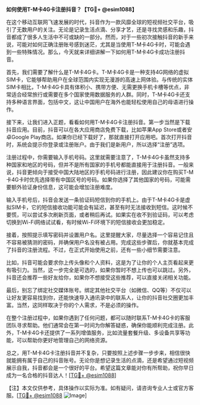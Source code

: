 **如何使用T-M卡4G卡注册抖音？【TG💪+ @esim1088】**

在这个移动互联网飞速发展的时代，抖音作为一款风靡全球的短视频社交平台，吸引了无数用户的关注。无论是记录生活点滴、分享才艺，还是寻找灵感和乐趣，抖音都成了很多人生活中不可或缺的一部分。然而，对于一些初次接触抖音的新手来说，可能对如何正确注册账号感到迷茫，尤其是当使用T-M卡4G卡时，可能会遇到一些特殊情况。那么，今天就来详细讲解一下如何用T-M卡4G卡成功注册抖音。

首先，我们需要了解什么是T-M卡4G卡。T-M卡4G卡是一种支持4G网络的虚拟SIM卡，它能够帮助用户在全球范围内实现无漫游的高速上网体验。与传统的实体SIM卡相比，T-M卡4G卡具有体积小、携带方便、无需更换手机卡槽等优点，非常适合经常旅行或需要在多个国家使用数据服务的人群。同时，T-M卡4G卡还支持多种语言界面，包括中文，这让中国用户在海外也能轻松使用自己的母语进行操作。

接下来，让我们进入正题，看看如何用T-M卡4G卡注册抖音。第一步当然是下载抖音应用。目前，抖音可以在各大应用商店免费下载，比如苹果App Store或者安卓Google Play商店。如果你已经下载好了，那就直接打开应用吧。首次打开抖音时，系统会提示你登录或注册账户。由于我们是新用户，所以选择“注册”选项。

注册过程中，你需要输入手机号码。这里就需要注意了，T-M卡4G卡虽然支持多种国家和地区的号码，但并不是所有国家的手机号都能直接用于注册抖音。一般来说，抖音更倾向于接受中国大陆地区的手机号码进行注册，因此建议你在购买T-M卡4G卡时优先选择带有中国区号的号码。如果你选择了其他国家的号码，可能需要额外验证身份信息，这可能会增加注册难度。

输入手机号后，抖音会发送一条验证码短信到你的手机上。由于T-M卡4G卡是虚拟SIM卡，它的短信接收功能可能会有延迟，甚至有时无法接收到短信。这时候不要慌，可以尝试多次刷新页面，或者稍后再试。如果实在收不到验证码，可以考虑切换到Wi-Fi网络试试看，有时候Wi-Fi环境下的短信接收会更加稳定。

接着，按照提示填写密码并设置用户名。这里提醒大家，尽量选择一个容易记住且不容易被猜测的密码，并确保用户名没有被占用。完成这些步骤后，你就基本完成了抖音的注册流程。不过，在正式开始使用之前，还有一些小细节需要注意。

比如，抖音可能会要求你上传头像和个人资料，这是为了让你的个人主页看起来更有吸引力。当然，这一步完全是可选的，如果你暂时不想上传也可以跳过。另外，抖音还会推荐一些好友给你，如果你不想接受这些推荐，可以直接关闭相关功能。

最后，别忘了绑定社交媒体账号。绑定其他社交平台（如微信、QQ等）不仅可以让好友更容易找到你，还能快速导入通讯录中的联系人，让你的抖音社交圈更加丰富。当然，这同样取决于你的个人需求，不是必须的操作。

在整个注册过程中，如果你遇到了任何问题，都可以随时联系T-M卡4G卡的客服团队寻求帮助。他们通常会在第一时间为你解答疑惑，确保你能顺利完成注册。此外，T-M卡4G卡还提供了一系列增值服务，比如流量套餐升级、多设备共享等功能，可以帮助你更好地管理自己的网络资源。

总之，用T-M卡4G卡注册抖音并不复杂，只要按照上述步骤一步步来，相信很快就能拥有属于自己的抖音账号。无论你是想记录生活的点滴，还是希望通过短视频展示自我，抖音都会是一个很好的平台。希望这篇文章能对你有所帮助，祝你早日成为一名合格的抖音达人！[[TG💪+ @esim1088](https://t.me/s/esim1088)]

【注】本文仅供参考，具体操作以实际为准。如有疑问，请咨询专业人士或官方客服。[[TG💪+ @esim1088](https://t.me/s/esim1088) ![Image](https://i.postimg.cc/4NQfJmqS/Snipaste-2025-05-13-00-14-12.png)]